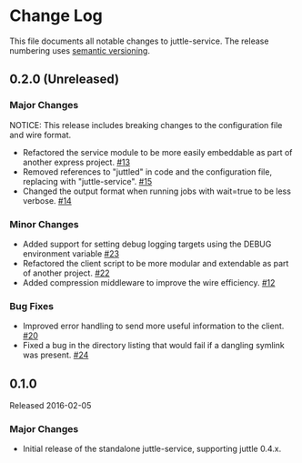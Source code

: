# Change Log
This file documents all notable changes to juttle-service. The release numbering uses [semantic versioning](http://semver.org).

## 0.2.0 (Unreleased)

### Major Changes
NOTICE: This release includes breaking changes to the configuration file and wire format.

- Refactored the service module to be more easily embeddable as part of another express project. [#13](https://github.com/juttle/juttle-service/pull/13)
- Removed references to "juttled" in code and the configuration file, replacing with "juttle-service". [#15](https://github.com/juttle/juttle-service/pull)
- Changed the output format when running jobs with wait=true to be less verbose. [#14](https://github.com/juttle/juttle-service/pull/14)

### Minor Changes
- Added support for setting debug logging targets using the DEBUG environment variable [#23](https://github.com/juttle/juttle-service/issues/23)
- Refactored the client script to be more modular and extendable as part of another project. [#22](https://github.com/juttle/juttle-service/pull/22)
- Added compression middleware to improve the wire efficiency. [#12](https://github.com/juttle/juttle-service/pull/12)

### Bug Fixes
- Improved error handling to send more useful information to the client. [#20](https://github.com/juttle/juttle-service/pull/20)
- Fixed a bug in the directory listing that would fail if a dangling symlink was present. [#24](https://github.com/juttle/juttle-service/issues/24)

## 0.1.0
Released 2016-02-05

### Major Changes
- Initial release of the standalone juttle-service, supporting juttle 0.4.x.
